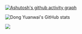 [![Ashutosh's github activity graph](https://github-readme-activity-graph.cyclic.app/graph?username=hombin&theme=react)](https://github.com/ashutosh00710/github-readme-activity-graph)

![Dong Yuanwai's GitHub stats](https://github-readme-stats.vercel.app/api?username=hombin&theme=dark&show_icons=true)

<div align="left">
    <img  src="https://github-readme-stats.vercel.app/api/top-langs/?username=hombin&layout=compact" />
</div>
